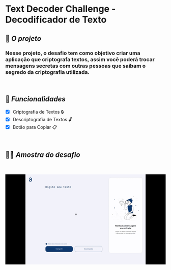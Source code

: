 # Text Decoder Challenge - Decodificador de Texto

## 🎯 **_O projeto_** 
### Nesse projeto, o desafio tem como objetivo criar uma aplicação que criptografa textos, assim você poderá trocar mensagens secretas com outras pessoas que saibam o segredo da criptografia utilizada.

<br>

## 🔗 **_Funcionalidades_**
- [x]  Criptografia de Textos 🔒
- [x]  Descriptografia de Textos 🔓
- [x]  Botão para Copiar 📋

<br>

## 👩‍💻 **_Amostra do desafio_**

<br>

![text-decoder](https://github.com/vivyribeiro/text-decoder-challenge/blob/main/assets/preview_challenge.gif?raw=true)

<br>